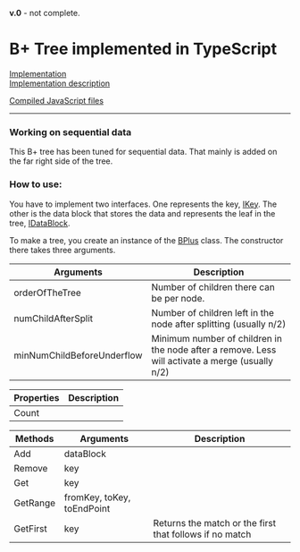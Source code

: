 **v.0** - not complete.

# B+ Tree implemented in TypeScript 

[Implementation](b-plus-src/) \
[Implementation description](b-plus-src/README.md)

[Compiled JavaScript files](js-build/)

<hr>

### Working on sequential data

This B+ tree has been tuned for sequential data. That mainly is added on the far right side of the tree. 

### How to use:

You have to implement two interfaces. One represents the key, [IKey](b-plus-src/ikey.ts). The other is the data block that stores the data and represents the leaf in the tree, [IDataBlock](b-plus-src/idatablock.ts).

To make a tree, you create an instance of the [BPlus](b-plus-src/b-plus.ts) class. The constructor there takes three arguments.

| Arguments | Description |
|-----------|-------------|
| orderOfTheTree | Number of children there can be per node. |
| numChildAfterSplit | Number of children left in the node after splitting (usually n/2) |
| minNumChildBeforeUnderflow | Minimum number of children in the node after a remove. Less will activate a merge (usually n/2) |

| Properties | Description |
|------------|-------------|
| Count | |

| Methods | Arguments | Description |
|---------|-----------|-------------|
| Add | dataBlock | |
| Remove | key | |
| Get | key | |
| GetRange | fromKey, toKey, toEndPoint | |
| GetFirst | key | Returns the match or the first that follows if no match |
